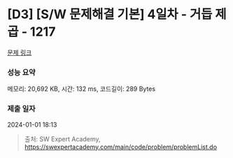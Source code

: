 # [D3] [S/W 문제해결 기본] 4일차 - 거듭 제곱 - 1217 

[문제 링크](https://swexpertacademy.com/main/code/problem/problemDetail.do?contestProbId=AV14dUIaAAUCFAYD) 

### 성능 요약

메모리: 20,692 KB, 시간: 132 ms, 코드길이: 289 Bytes

### 제출 일자

2024-01-01 18:13



> 출처: SW Expert Academy, https://swexpertacademy.com/main/code/problem/problemList.do